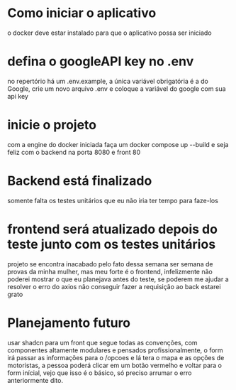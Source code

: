 # Como iniciar o aplicativo 
o docker deve estar instalado para que o aplicativo possa ser iniciado

# defina o googleAPI key no .env
no repertório há um .env.example, a única variável obrigatória é a do Google, crie um novo arquivo .env e coloque a variável do google com sua api key

# inicie o projeto
com a engine do docker iniciada faça um
docker compose up --build e seja feliz com o backend na porta 8080 e front 80

# Backend está finalizado
somente falta os testes unitários que eu não iria ter tempo para faze-los

# frontend será atualizado depois do teste junto com os testes unitários
projeto se encontra inacabado pelo fato dessa semana ser semana de provas da minha mulher, mas meu forte é o frontend, infelizmente não poderei mostrar o que eu planejava antes do teste, se poderem me ajudar a resolver o erro do axios não conseguir fazer a requisição ao back estarei grato

# Planejamento futuro 

usar shadcn para um front que segue todas as convenções, com componentes altamente modulares e pensados profissionalmente, o form irá passar as informações para o /opcoes e lá tera o mapa e as opções de motoristas, a pessoa poderá clicar em um botão vermelho e voltar para o form inícial, vejo que isso é o básico, só preciso arrumar o erro anteriormente dito.



